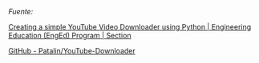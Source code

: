 *Fuente:*

[Creating a simple YouTube Video Downloader using Python | Engineering Education (EngEd) Program | Section](https://www.section.io/engineering-education/youtube-video-downloader-using-python/)

[GitHub - Patalin/YouTube-Downloader](https://github.com/Patalin/YouTube-Downloader)


